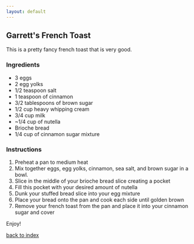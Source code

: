 ```yaml
---
layout: default
---
```


<!---
This is a comment. Note the triple dash to start, but double to end
-->

## Garrett's French Toast
<!---
Put your name or github username somewhere
-->
This is a pretty fancy french toast that is very good. 

### Ingredients
- 3 eggs
- 2 egg yolks
- 1/2 teaspoon salt
- 1 teaspoon of cinnamon
- 3/2 tablespoons of brown sugar
- 1/2 cup heavy whipping cream
- 3/4 cup milk
- ~1/4 cup of nutella
- Brioche bread
- 1/4 cup of cinnamon sugar mixture


### Instructions
1. Preheat a pan to medium heat
2. Mix together eggs, egg yolks, cinnamon, sea salt, and brown sugar in a bowl.
3. Slice in the middle of your brioche bread slice creating a pocket
4. Fill this pocket with your desired amount of nutella
5. Dunk your stuffed bread slice into your egg mixture
6. Place your bread onto the pan and cook each side until golden brown
7. Remove your french toast from the pan and place it into your cinnamon sugar and cover

Enjoy!

<!--
Keep this link to return to the index
-->
[back to index](../)